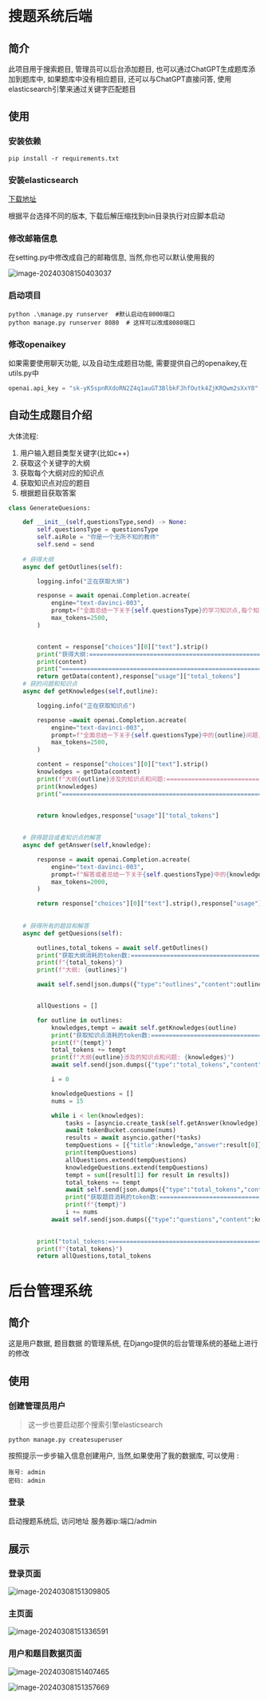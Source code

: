 # 搜题系统后端

## 简介

此项目用于搜索题目,  管理员可以后台添加题目, 也可以通过ChatGPT生成题库添加到题库中,  如果题库中没有相应题目, 还可以与ChatGPT直接问答,  使用elasticsearch引擎来通过关键字匹配题目

## 使用

### 安装依赖

```shell
pip install -r requirements.txt
```

### 安装elasticsearch

[下载地址](https://www.elastic.co/cn/downloads/past-releases/elasticsearch-7-9-3)

根据平台选择不同的版本, 下载后解压缩找到bin目录执行对应脚本启动

### 修改邮箱信息

在setting.py中修改成自己的邮箱信息, 当然,你也可以默认使用我的

![image-20240308150403037](img/READMEassets/image-20240308150403037.png)

### 启动项目

```shell
python .\manage.py runserver  #默认启动在8000端口
python manage.py runserver 8080  # 这样可以改成8080端口
```

### 修改openaikey

如果需要使用聊天功能, 以及自动生成题目功能, 需要提供自己的openaikey,在utils.py中

```Python
openai.api_key = "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"
```

## 自动生成题目介绍

大体流程: 

1. 用户输入题目类型关键字(比如c++)  
2. 获取这个关键字的大纲
3. 获取每个大纲对应的知识点
4. 获取知识点对应的题目
5. 根据题目获取答案

```python
class GenerateQuesions:

    def __init__(self,questionsType,send) -> None:
        self.questionsType = questionsType
        self.aiRole = "你是一个无所不知的教师" 
        self.send = send
        
    # 获得大纲
    async def getOutlines(self):

        logging.info("正在获取大纲")

        response = await openai.Completion.acreate(
            engine="text-davinci-003",
            prompt=f"全面总结一下关于{self.questionsType}的学习知识点,每个知识点不涉及太多内容,必须严格返回格式为: 序号. 内容(内容是一行)",
            max_tokens=2500,
        )


        content = response["choices"][0]["text"].strip()
        print("获得大纲:=========================================================")
        print(content)
        print("=========================================================")        
        return getData(content),response["usage"]["total_tokens"]
    # 获的问题和知识点
    async def getKnowledges(self,outline):

        logging.info("正在获取知识点")

        response =await openai.Completion.acreate(
            engine="text-davinci-003",
            prompt=f"全面总结一下关于{self.questionsType}中的{outline}问题,请尽可能多一点,如果不存在问题,可以返回空数据: 序号.问题",
            max_tokens=2500,
        )

        content = response["choices"][0]["text"].strip()
        knowledges = getData(content)
        print(f"大纲{outline}涉及的知识点和问题:=========================================================")
        print(knowledges)
        print("=========================================================")

        
        return knowledges,response["usage"]["total_tokens"]
    

    # 获得题目或者知识点的解答
    async def getAnswer(self,knowledge):

        response = await openai.Completion.acreate(
            engine="text-davinci-003",
            prompt=f"解答或者总结一下关于{self.questionsType}中的{knowledge}",
            max_tokens=2000,
        )

        return response["choices"][0]["text"].strip(),response["usage"]["total_tokens"]
        
    
    # 获得所有的题目和解答
    async def getQuesions(self):

        outlines,total_tokens = await self.getOutlines()
        print("获取大纲消耗的token数:=========================================================")
        print(f"{total_tokens}")
        print(f"大纲: {outlines}")

        await self.send(json.dumps({"type":"outlines","content":outlines}))


        allQuestions = []

        for outline in outlines:
            knowledges,tempt = await self.getKnowledges(outline)
            print("获取知识点消耗的token数:=========================================================")
            print(f"{tempt}")
            total_tokens += tempt
            print(f"大纲{outline}涉及的知识点和问题: {knowledges}")
            await self.send(json.dumps({"type":"total_tokens","content":total_tokens}))

            i = 0

            knowledgeQuestions = []
            nums = 15

            while i < len(knowledges):
                tasks = [asyncio.create_task(self.getAnswer(knowledge)) for knowledge in knowledges[i:i+nums]]
                await tokenBucket.consume(nums)
                results = await asyncio.gather(*tasks)
                tempQuestions = [{"title":knowledge,"answer":result[0]} for knowledge,result in zip(knowledges[i:i+nums],results)]
                print(tempQuestions)
                allQuestions.extend(tempQuestions)
                knowledgeQuestions.extend(tempQuestions)
                tempt = sum([result[1] for result in results])
                total_tokens += tempt
                await self.send(json.dumps({"type":"total_tokens","content":total_tokens}))
                print("获取题目消耗的token数:=========================================================")
                print(f"{tempt}")
                i += nums
            await self.send(json.dumps({"type":"questions","content":knowledgeQuestions}))  
    

        print("total_tokens:=========================================================")
        print(f"{total_tokens}")                       
        return allQuestions,total_tokens
```

# 后台管理系统

## 简介

这是用户数据, 题目数据 的管理系统,  在Django提供的后台管理系统的基础上进行的修改

## 使用

### 创建管理员用户

> 这一步也要启动那个搜索引擎elasticsearch

```shell
python manage.py createsuperuser
```

按照提示一步步输入信息创建用户, 当然,如果使用了我的数据库, 可以使用 :

```
账号: admin
密码: admin
```

### 登录

启动搜题系统后, 访问地址  服务器ip:端口/admin

## 展示

### 登录页面

![image-20240308151309805](img/READMEassets/image-20240308151309805.png)

### 主页面

![image-20240308151336591](img/READMEassets/image-20240308151336591.png)

### 用户和题目数据页面

![image-20240308151407465](img/READMEassets/image-20240308151407465.png)

![image-20240308151357669](img/READMEassets/image-20240308151357669.png)